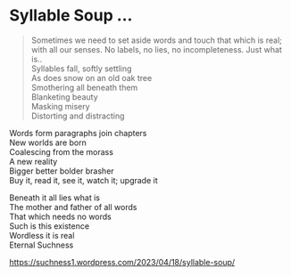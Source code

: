 # Syllable Soup  …  
> Sometimes we need to set aside words and touch that which is real; with all our senses. No labels, no lies, no incompleteness. Just what is..  
Syllables fall, softly settling  
As does snow on an old oak tree  
Smothering all beneath them  
Blanketing beauty  
Masking misery  
Distorting and distracting  
  
Words form paragraphs join chapters  
New worlds are born  
Coalescing from the morass  
A new reality  
Bigger better bolder brasher  
Buy it, read it, see it, watch it; upgrade it  
  
Beneath it all lies what is  
The mother and father of all words  
That which needs no words  
Such is this existence  
Wordless it is real  
Eternal Suchness  
  
https://suchness1.wordpress.com/2023/04/18/syllable-soup/